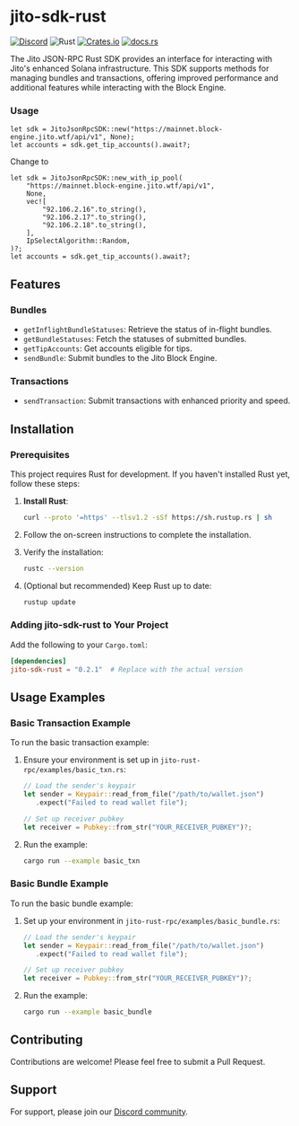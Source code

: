 # jito-sdk-rust

[![Discord](https://img.shields.io/discord/938287290806042626?label=Discord&logo=discord&style=flat&color=7289DA)](https://discord.gg/WeAMhmaZ)
![Rust](https://img.shields.io/badge/Rust-Language-orange?logo=rust)
[![Crates.io](https://img.shields.io/crates/v/jito_sdk_rust?label=crates.io&logo=rust)](https://crates.io/crates/jito-sdk-rust)
[![docs.rs](https://img.shields.io/badge/docs.rs-jito_sdk_rust-blue?logo=rust)](https://docs.rs/jito-sdk-rust/latest/jito_sdk_rust/)

The Jito JSON-RPC Rust SDK provides an interface for interacting with Jito's enhanced Solana infrastructure. This SDK supports methods for managing bundles and transactions, offering improved performance and additional features while interacting with the Block Engine.

### Usage
```
let sdk = JitoJsonRpcSDK::new("https://mainnet.block-engine.jito.wtf/api/v1", None);
let accounts = sdk.get_tip_accounts().await?;
```
Change to
```
let sdk = JitoJsonRpcSDK::new_with_ip_pool(
    "https://mainnet.block-engine.jito.wtf/api/v1",
    None,
    vec![
        "92.106.2.16".to_string(),
        "92.106.2.17".to_string(),
        "92.106.2.18".to_string(),
    ],
    IpSelectAlgorithm::Random,
)?;
let accounts = sdk.get_tip_accounts().await?;
```


## Features

### Bundles
- `getInflightBundleStatuses`: Retrieve the status of in-flight bundles.
- `getBundleStatuses`: Fetch the statuses of submitted bundles.
- `getTipAccounts`: Get accounts eligible for tips.
- `sendBundle`: Submit bundles to the Jito Block Engine.

### Transactions
- `sendTransaction`: Submit transactions with enhanced priority and speed.

## Installation

### Prerequisites

This project requires Rust for development. If you haven't installed Rust yet, follow these steps:

1. **Install Rust**:
   ```bash
   curl --proto '=https' --tlsv1.2 -sSf https://sh.rustup.rs | sh
   ```

2. Follow the on-screen instructions to complete the installation.

3. Verify the installation:
   ```bash
   rustc --version
   ```

4. (Optional but recommended) Keep Rust up to date:
   ```bash
   rustup update
   ```

### Adding jito-sdk-rust to Your Project

Add the following to your `Cargo.toml`:

```toml
[dependencies]
jito-sdk-rust = "0.2.1"  # Replace with the actual version
```

## Usage Examples

### Basic Transaction Example

To run the basic transaction example:

1. Ensure your environment is set up in `jito-rust-rpc/examples/basic_txn.rs`:

   ```rust
   // Load the sender's keypair
   let sender = Keypair::read_from_file("/path/to/wallet.json")
      .expect("Failed to read wallet file");

   // Set up receiver pubkey
   let receiver = Pubkey::from_str("YOUR_RECEIVER_PUBKEY")?;
   ```

2. Run the example:
   ```bash
   cargo run --example basic_txn
   ```

### Basic Bundle Example

To run the basic bundle example:

1. Set up your environment in `jito-rust-rpc/examples/basic_bundle.rs`:

   ```rust
   // Load the sender's keypair
   let sender = Keypair::read_from_file("/path/to/wallet.json")
      .expect("Failed to read wallet file");

   // Set up receiver pubkey
   let receiver = Pubkey::from_str("YOUR_RECEIVER_PUBKEY")?;
   ```

2. Run the example:
   ```bash
   cargo run --example basic_bundle
   ```

## Contributing

Contributions are welcome! Please feel free to submit a Pull Request.

## Support

For support, please join our [Discord community](https://discord.gg/jTSmEzaR).
